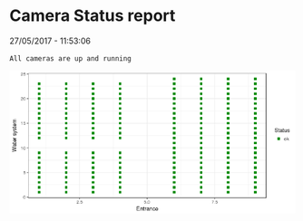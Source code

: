Camera Status report
================
27/05/2017 - 11:53:06

    All cameras are up and running

![](camreport_files/figure-markdown_github/unnamed-chunk-2-1.png)

